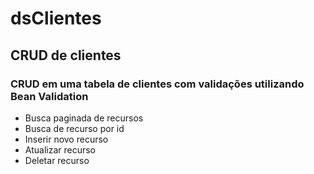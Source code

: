 # dsClientes
## CRUD de clientes

### CRUD em uma tabela de clientes com validações utilizando Bean Validation
 - Busca paginada de recursos
 - Busca de recurso por id
 - Inserir novo recurso
 - Atualizar recurso
 - Deletar recurso
